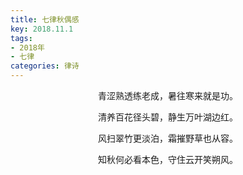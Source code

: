 ```yaml
---
title: 七律秋偶感
key: 2018.11.1
tags: 
- 2018年 
- 七律
categories: 律诗
---
```


<p align="center">青涩熟透练老成，暑往寒来就是功。
</p>
<p align="center">清养百花径头碧，静生万叶湖边红。
</p>
<p align="center">风扫翠竹更淡泊，霜摧野草也从容。
</p>
<p align="center">知秋何必看本色，守住云开笑朔风。
</p>
